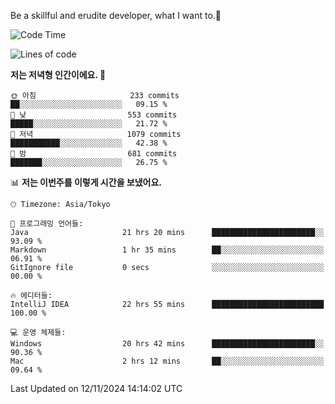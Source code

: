 Be a skillful and erudite developer, what I want to.👶

<!--START_SECTION:waka-->
![Code Time](http://img.shields.io/badge/Code%20Time-1%2C390%20hrs%2059%20mins-blue)

![Lines of code](https://img.shields.io/badge/%EC%A0%80%EB%8A%94%20%EC%97%AC%ED%83%9C%EA%B9%8C%EC%A7%80%20-883.3%20thousand%20%EC%A4%84%EC%9D%98%20%EC%BD%94%EB%93%9C%EB%A5%BC%20%EC%9E%91%EC%84%B1%ED%96%88%EC%96%B4%EC%9A%94.-blue)

**저는 저녁형 인간이에요. 🦉** 

```text
🌞 아침                     233 commits         ██░░░░░░░░░░░░░░░░░░░░░░░   09.15 % 
🌆 낮　                     553 commits         █████░░░░░░░░░░░░░░░░░░░░   21.72 % 
🌃 저녁                     1079 commits        ███████████░░░░░░░░░░░░░░   42.38 % 
🌙 밤　                     681 commits         ███████░░░░░░░░░░░░░░░░░░   26.75 % 
```


📊 **저는 이번주를 이렇게 시간을 보냈어요.** 

```text
🕑︎ Timezone: Asia/Tokyo

💬 프로그래밍 언어들: 
Java                     21 hrs 20 mins      ███████████████████████░░   93.09 % 
Markdown                 1 hr 35 mins        ██░░░░░░░░░░░░░░░░░░░░░░░   06.91 % 
GitIgnore file           0 secs              ░░░░░░░░░░░░░░░░░░░░░░░░░   00.00 % 

🔥 에디터들: 
IntelliJ IDEA            22 hrs 55 mins      █████████████████████████   100.00 % 

💻 운영 체제들: 
Windows                  20 hrs 42 mins      ███████████████████████░░   90.36 % 
Mac                      2 hrs 12 mins       ██░░░░░░░░░░░░░░░░░░░░░░░   09.64 % 
```


 Last Updated on 12/11/2024 14:14:02 UTC
<!--END_SECTION:waka-->
